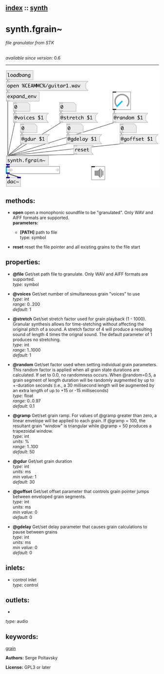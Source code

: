 [index](index.html) :: [synth](category_synth.html)
---

# synth.fgrain~

###### file granulator from STK

*available since version:* 0.6

---




[![example](../examples/img/synth.fgrain~.jpg)](../examples/pd/synth.fgrain~.pd)





## methods:

* **open**
open a monophonic soundfile to be &#34;granulated&#34;. Only WAV and AIFF formats are
supported.<br>
  __parameters:__
  - **[PATH]** path to file<br>
    type: symbol <br>

* **reset**
reset the file pointer and all existing grains to the file start<br>




## properties:

* **@file** 
Get/set path file to granulate. Only WAV and AIFF formats are supported.<br>
_type:_ symbol<br>

* **@voices** 
Get/set number of simultaneous grain &#34;voices&#34; to use<br>
_type:_ int<br>
_range:_ 0..200<br>
_default:_ 1<br>

* **@stretch** 
Get/set stretch factor used for grain playback (1 - 1000). Granular synthesis allows
for time-stetching without affecting the original pitch of a sound. A stretch
factor of 4 will produce a resulting sound of length 4 times the orignal sound.
The default parameter of 1 produces no stretching.<br>
_type:_ int<br>
_range:_ 1..1000<br>
_default:_ 1<br>

* **@random** 
Get/set factor used when setting individual grain parameters. This random factor is
applied when all grain state durations are calculated. If set to 0.0, no
randomness occurs. When @random=0.5, a grain segment of length duration will be
randomly augmented by up to +-duration seconds (i.e., a 30 millisecond length
will be augmented by an extra length of up to +15 or -15 milliseconds)<br>
_type:_ float<br>
_range:_ 0..0.97<br>
_default:_ 0.1<br>

* **@gramp** 
Get/set grain ramp. For values of @gramp greater than zero, a linear envelope will be
applied to each grain. If @gramp = 100, the resultant grain &#34;window&#34; is
triangular while @gramp = 50 produces a trapezoidal window.<br>
_type:_ int<br>
_units:_ %<br>
_range:_ 1..100<br>
_default:_ 50<br>

* **@gdur** 
Get/set grain duration<br>
_type:_ int<br>
_units:_ ms<br>
_min value:_ 1<br>
_default:_ 30<br>

* **@goffset** 
Get/set offset parameter that controls grain pointer jumps between enveloped grain
segments.<br>
_type:_ int<br>
_units:_ ms<br>
_min value:_ 0<br>
_default:_ 0<br>

* **@gdelay** 
Get/set delay parameter that causes grain calculations to pause between grains<br>
_type:_ int<br>
_units:_ ms<br>
_min value:_ 0<br>
_default:_ 0<br>



## inlets:

* control inlet<br>
_type:_ control



## outlets:

*  <br>
_type:_ audio



## keywords:

[grain](keywords/grain.html)






**Authors:** Serge Poltavsky




**License:** GPL3 or later





